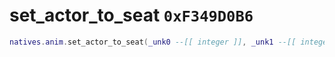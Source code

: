 # set_actor_to_seat `0xF349D0B6`

```lua
natives.anim.set_actor_to_seat(_unk0 --[[ integer ]], _unk1 --[[ integer ]])
```
